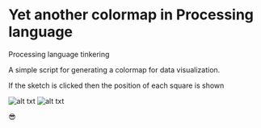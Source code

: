# Yet another colormap in Processing language
Processing language tinkering

A simple script for generating a colormap for data visualization.

If the sketch is clicked then the position of each square is shown

![alt txt](https://github.com/dzalf/Processing-Codes/blob/master/colormap.png)
![alt txt](https://github.com/dzalf/Processing-Codes/blob/master/colormap-numbers.png)


:sunglasses:

